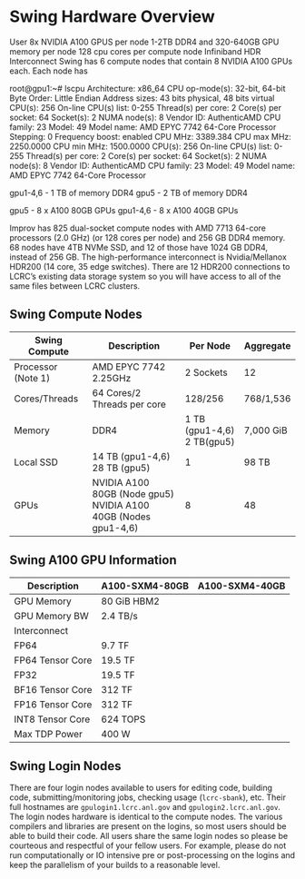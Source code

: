# Swing Hardware Overview
User
8x NVIDIA A100 GPUS per node
1-2TB DDR4 and 320-640GB GPU memory per node
128 cpu cores per compute node
Infiniband HDR Interconnect
Swing has 6 compute nodes that contain 8 NVIDIA A100 GPUs each. Each node has

root@gpu1:~# lscpu
Architecture:                    x86_64
CPU op-mode(s):                  32-bit, 64-bit
Byte Order:                      Little Endian
Address sizes:                   43 bits physical, 48 bits virtual
CPU(s):                          256
On-line CPU(s) list:             0-255
Thread(s) per core:              2
Core(s) per socket:              64
Socket(s):                       2
NUMA node(s):                    8
Vendor ID:                       AuthenticAMD
CPU family:                      23
Model:                           49
Model name:                      AMD EPYC 7742 64-Core Processor
Stepping:                        0
Frequency boost:                 enabled
CPU MHz:                         3389.384
CPU max MHz:                     2250.0000
CPU min MHz:                     1500.0000
CPU(s):                          256
On-line CPU(s) list:             0-255
Thread(s) per core:              2
Core(s) per socket:              64
Socket(s):                       2
NUMA node(s):                    8
Vendor ID:                       AuthenticAMD
CPU family:                      23
Model:                           49
Model name:                      AMD EPYC 7742 64-Core Processor

gpu1-4,6 - 1 TB of memory DDR4
gpu5 - 2 TB of memory DDR4

gpu5 - 8 x A100 80GB  GPUs
gpu1-4,6 - 8 x A100 40GB GPUs

Improv has 825 dual-socket compute nodes with AMD 7713 64-core processors (2.0 GHz) (or 128 cores per node) and 256 GB DDR4 memory. 68 nodes have 4TB NVMe SSD, and 12 of those have 1024 GB DDR4, instead of 256 GB. The high-performance interconnect is Nvidia/Mellanox HDR200 (14 core, 35 edge switches). There are 12 HDR200 connections to LCRC’s existing data storage system so you will have access to all of the same files between LCRC clusters.

## Swing Compute Nodes

| Swing Compute | Description | Per Node | Aggregate |
| -------------- | ----------- | -------- | --------- |
| Processor (Note 1) | AMD EPYC 7742 2.25GHz | 2 Sockets | 12 |
| Cores/Threads | 64 Cores/2 Threads per core | 128/256 | 768/1,536 |
| Memory | DDR4 | 1 TB (gpu1-4,6)<br>2 TB(gpu5) | 7,000 GiB |
| Local SSD | 14 TB (gpu1-4,6)<br>28 TB (gpu5) | 1 | 98 TB |
| GPUs | NVIDIA A100 80GB (Node gpu5)<br>NVIDIA A100 40GB (Nodes gpu1-4,6) | 8 | 48 |

## Swing A100 GPU Information

| Description | A100-SXM4-80GB | A100-SXM4-40GB |
| ----------- | -------------- | -------------- |
| GPU Memory | 80 GiB HBM2 |
| GPU Memory BW | 2.4 TB/s |
| Interconnect | |
| FP64 | 9.7 TF |
| FP64 Tensor Core | 19.5 TF |
| FP32 | 19.5 TF |
| BF16 Tensor Core | 312 TF |
| FP16 Tensor Core | 312 TF |
| INT8 Tensor Core | 624 TOPS |
| Max TDP Power | 400 W |

## Swing Login Nodes

There are four login nodes available to users for editing code, building code, submitting/monitoring jobs, checking usage (`lcrc-sbank`), etc. Their full hostnames are `gpulogin1.lcrc.anl.gov` and `gpulogin2.lcrc.anl.gov`.  The login nodes hardware is identical to the compute nodes. The various compilers and libraries are present on the logins, so most users should be able to build their code. All users share the same login nodes so please be courteous and respectful of your fellow users. For example, please do not run computationally or IO intensive pre or post-processing on the logins and keep the parallelism of your builds to a reasonable level.
